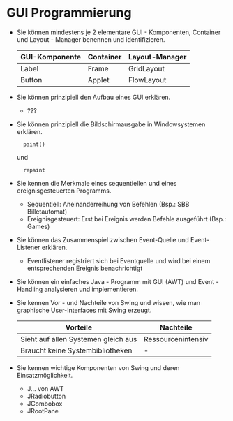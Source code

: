 # GUI Programmierung
* Sie können mindestens je 2 elementare GUI - Komponenten, Container und Layout - Manager benennen und identifizieren.

    | GUI-Komponente    | Container | Layout-Manager |
    |-------------------|-----------|----------------|
    | Label             | Frame     | GridLayout     |
    | Button            | Applet    | FlowLayout     |

* Sie können prinzipiell den Aufbau eines GUI erklären.

    * ???

* Sie können prinzipiell die Bildschirmausgabe in Windowsystemen erklären.

        paint()

    und

        repaint

* Sie kennen die Merkmale eines sequentiellen und eines ereignisgesteuerten Programms.

    * Sequentiell: Aneinanderreihung von Befehlen (Bsp.: SBB Billetautomat)
    * Ereignisgesteuert: Erst bei Ereignis werden Befehle ausgeführt (Bsp.: Games)

* Sie können das Zusammenspiel zwischen Event-Quelle und Event-Listener erklären. 

    * Eventlistener registriert sich bei Eventquelle und wird bei einem entsprechenden Ereignis benachrichtigt

* Sie können ein einfaches Java - Programm mit GUI (AWT) und Event - Handling analysieren und implementieren.  
   
* Sie kennen Vor - und Nachteile von Swing und wissen, wie man graphische User-Interfaces mit Swing erzeugt.

    | Vorteile                            | Nachteile          |
    |-------------------------------------|--------------------|
    | Sieht auf allen Systemen gleich aus | Ressourcenintensiv |
    | Braucht keine Systembibliotheken    | - |

* Sie kennen wichtige Komponenten von Swing und deren Einsatzmöglichkeit.

    * J... von AWT
    * JRadiobutton
    * JCombobox
    * JRootPane
